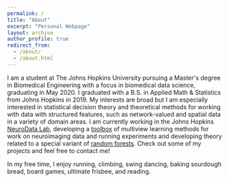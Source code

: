 ```yaml
---
permalink: /
title: "About"
excerpt: "Personal Webpage"
layout: archive
author_profile: true
redirect_from: 
  - /about/
  - /about.html
---
```


I am a student at The Johns Hopkins University pursuing a Master's degree in Biomedical Engineering with a focus in biomedical data science, graduating in May 2020. I graduated with a B.S. in Applied Math & Statistics from Johns Hopkins in 2019. My interests are broad but I am especially interested in statistical decision theory and theoretical methods for working with data with structured features, such as network-valued and spatial data in a variety of domain areas. I am currently working in the Johns Hopkins [NeuroData Lab](https://neurodata.io/about), developing a [toolbox](https://mvlearn.netlify.com/index.html) of multiview learning methods for work on neuroimaging data and running experiments and developing theory related to a special variant of [random forests](https://arxiv.org/pdf/1909.11799.pdf). Check out some of my projects and feel free to contact me!

In my free time, I enjoy running, climbing, swing dancing, baking sourdough bread, board games, ultimate frisbee, and reading.
